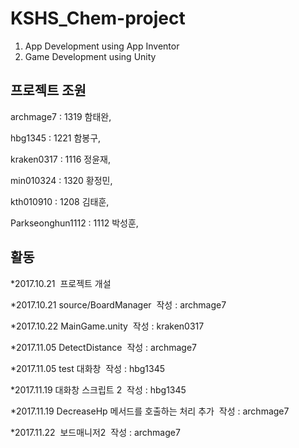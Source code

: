 # KSHS_Chem-project

1. App Development using App Inventor
2. Game Development using Unity

## 프로젝트 조원

 archmage7  : 1319 함태완,
 
 hbg1345   : 1221 함봉구,
 
 kraken0317 : 1116 정윤재,
 
 min010324  : 1320 황정민,
 
 kth010910  : 1208 김태훈,
 
 Parkseonghun1112  : 1112 박성훈, 

## 활동

 *2017.10.21  프로젝트 개설
 
 *2017.10.21  source/BoardManager  작성 : archmage7
 
 *2017.10.22  MainGame.unity  작성 : kraken0317
 
 *2017.11.05 DetectDistance  작성 : archmage7 

 *2017.11.05 test 대화창  작성 :  hbg1345
 
 *2017.11.19 대화창 스크립트 2  작성 :  hbg1345
 
 *2017.11.19  DecreaseHp 메서드를 호출하는 처리 추가  작성 : archmage7
 
 *2017.11.22  보드매니저2  작성 : archmage7
